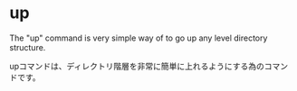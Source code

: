 up
==

The "up" command is very simple way of to go up any level directory structure.

upコマンドは、ディレクトリ階層を非常に簡単に上れるようにする為のコマンドです。

